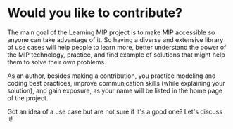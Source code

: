 # Would you like to contribute?

The main goal of the Learning MIP project
is to make MIP accessible so anyone can 
take advantage of it. So having a diverse
and extensive library of use cases will help
people to learn more, better understand the
power of the MIP technology, practice, and 
find example of solutions that might help 
them to solve their own problems.

As an author, besides making a contribution,
you practice modeling and coding best practices,
improve communication skills (while explaining
your solution), and gain exposure, as your 
name will be listed in the home page of the
project.

Got an idea of a use case but are not sure
if it's a good one? Let's discuss it!
